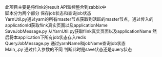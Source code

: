 此项目主要是将flink的result API监控整合到zabbix中  
脚本分为两个部分  保存job状态和查询job状态  
YarnUtil.py通过yarn的所有master节点获取到活跃的master节点，通过传入的applicationId获取flink真实页面以及applicationName  
SaveJobMessage.py 从YarnUtil.py获取flink真实页面以及applicationName 然后将本application下所有job状态存入redis  
QueryJobMessage.py 通过yarnName和jobName查询job状态  
Main_.py 通过传入参数的不同 判断此时是save状态还是query状态  
